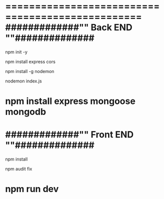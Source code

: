 =================================================
#############"" Back END ""##############
=================================================
npm init -y

npm install express cors

npm install -g nodemon

nodemon index.js 

npm install express mongoose mongodb
==============================================
#############"" Front END ""##############
===============================================
npm install

npm audit fix 

npm run dev
===========================================
